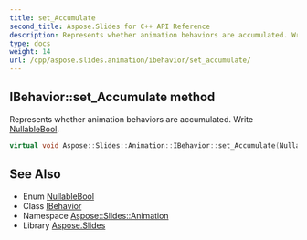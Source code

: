 ```yaml
---
title: set_Accumulate
second_title: Aspose.Slides for C++ API Reference
description: Represents whether animation behaviors are accumulated. Write NullableBool.
type: docs
weight: 14
url: /cpp/aspose.slides.animation/ibehavior/set_accumulate/
---
```

## IBehavior::set_Accumulate method


Represents whether animation behaviors are accumulated. Write [NullableBool](../../../aspose.slides/nullablebool/).

```cpp
virtual void Aspose::Slides::Animation::IBehavior::set_Accumulate(NullableBool value)=0
```

## See Also

* Enum [NullableBool](../../../aspose.slides/nullablebool/)
* Class [IBehavior](../)
* Namespace [Aspose::Slides::Animation](../../)
* Library [Aspose.Slides](../../../)
